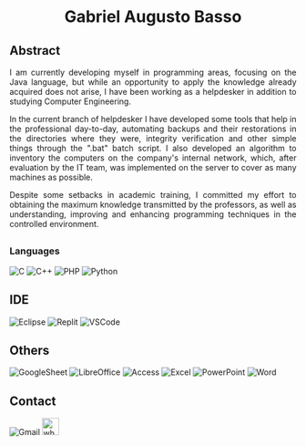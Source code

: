 <!-- o uso de # principal (título), qunado utilio ## são subcategorias (subtitulos) -->

<h1 align=center>Gabriel Augusto Basso</h1>

## Abstract
<p align=justify>I am currently developing myself in programming areas, focusing on the Java language, but while an opportunity to apply the knowledge already acquired does not arise, I have been working as a helpdesker in addition to studying Computer Engineering.</p>

<p align=justify>In the current branch of helpdesker I have developed some tools that help in the professional day-to-day, automating backups and their restorations in the directories where they were, integrity verification and other simple things through the ".bat" batch script. I also developed an algorithm to inventory the computers on the company's internal network, which, after evaluation by the IT team, was implemented on the server to cover as many machines as possible.</p>

<p align=justify>Despite some setbacks in academic training, I committed my effort to obtaining the maximum knowledge transmitted by the professors, as well as understanding, improving and enhancing programming techniques in the controlled environment.</p>


<!--
Importante, links: 
https://github.com/anuraghazra/github-readme-stats#github-stats-card
https://github.com/alexandresanlim/Badges4-README.md-Profile#-analytics-
https://devicon.dev/
https://getemoji.com/

Vídeo que explica como utilizar
https://www.youtube.com/watch?v=bcAym0r4wCg
-->


<!--
##
## Skills


##
## Details
<!-- Esse código, faz um resumo do seu perfil-->

<!--
![Anurag's GitHub stats](https://github-readme-stats.vercel.app/api?username=BassoGabriel&show_icons=true&theme=dark)


##
## Featured Repositories
<!-- Destaque nos repositórios -->

<!--
[![Readme Card](https://github-readme-stats.vercel.app/api/pin/?username=anuraghazra&repo=github-readme-stats&theme=dark)](https://github.com/anuraghazra/github-readme-stats)

-->
## 
<!--
## Featured Languages

<!-- Esta parte serve para deixar em destaque um item que eu queira no repositório principal -->
<!-- Não esquecer de alterar o username e repo, para alterar de qual usuário estará olhando o repositório-->
<!-- Este código mostra as linguagens utilizadas em seu perfíl, serve para descatar a quantidade de liguagens de programções e qual o conhecimento dela no perfíl -->
<!--
[![Top Langs](https://github-readme-stats.vercel.app/api/top-langs/?username=BassoGabriel&layout=donut&theme=dark)](https://github.com/anuraghazra/github-readme-stats)

-->

### Languages
![C](https://img.shields.io/badge/C-00599C?style=for-the-badge&logo=c&logoColor=white)
![C++](https://img.shields.io/badge/C%2B%2B-00599C?style=for-the-badge&logo=c%2B%2B&logoColor=white)
![PHP](https://img.shields.io/badge/PHP-777BB4?style=for-the-badge&logo=php&logoColor=white)
![Python](https://img.shields.io/badge/Python-FFD43B?style=for-the-badge&logo=python&logoColor=blue)

##
## IDE
<!-- ![Delphi](https://img.shields.io/badge/Delphi_RAD_Studio-B22222?style=for-the-badge&logo=delphi&logoColor=white) -->
![Eclipse](https://img.shields.io/badge/Eclipse-2C2255?style=for-the-badge&logo=eclipse&logoColor=white)
![Replit](https://img.shields.io/badge/replit-667881?style=for-the-badge&logo=replit&logoColor=white)
![VSCode](https://img.shields.io/badge/VSCode-0078D4?style=for-the-badge&logo=visual%20studio%20code&logoColor=white)

##
## Others
![GoogleSheet](https://img.shields.io/badge/Google%20Sheets-34A853?style=for-the-badge&logo=google-sheets&logoColor=white)
![LibreOffice](https://img.shields.io/badge/LibreOffice-18A303?style=for-the-badge&logo=LibreOffice&logoColor=white)
![Access](https://img.shields.io/badge/Microsoft_Access-A4373A?style=for-the-badge&logo=microsoft-access&logoColor=white)
![Excel](https://img.shields.io/badge/Microsoft_Excel-217346?style=for-the-badge&logo=microsoft-excel&logoColor=white)
![PowerPoint](https://img.shields.io/badge/Microsoft_PowerPoint-B7472A?style=for-the-badge&logo=microsoft-powerpoint&logoColor=white)
![Word](https://img.shields.io/badge/Microsoft_Word-2B579A?style=for-the-badge&logo=microsoft-word&logoColor=white)



##
## Contact
<!-- Jeito 1 - somente imagem
![Gmail](https://img.shields.io/badge/Gmail-D14836?style=for-the-badge&logo=gmail&logoColor=white) 
-->
<!-- Jeito 2 - link 
Obs.: Gmail não colocar link
-->
![Gmail](https://img.shields.io/badge/Gmail-D14836?style=for-the-badge&logo=gmail&logoColor=white)
[<img src='https://img.shields.io/badge/WhatsApp-25D366?style=for-the-badge&logo=whatsapp&logoColor=white' alt='whatsapp' height='30'>](https://api.whatsapp.com/send/?phone=5519982703250&text=Ol%C3%A1%2C+vimos+seu+portfolio+no+GitHub+e+gostaria+de+nos+falarmos.+Qual+seria+o+melhor+momento+para+conversamos%3F&type=phone_number&app_absent=0)
